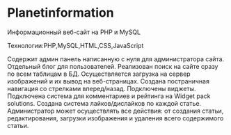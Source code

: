# Planetinformation
Информационный веб-сайт на PHP и MySQL


Технологии:PHP,MySQL,HTML,CSS,JavaScript


Содержит админ панель написанную с нуля для администратора сайта. Отдельный блог для пользователей.
Реализован поиск на сайте сразу по всем таблицам в БД. Осуществляется загрузка на сервер изображений и их вывод на веб-страницах. Создана постраничная навигация со стрелками вперед/назад. Подключены виджеты. Подключена система для комментариев и рейтинга на Widget pack solutions. Создана система лайков/дислайков по каждой статье. Администратор может осуществлять все действия: от создания статьи, редактирования, загрузки изображения и удаления всего содержимого статьи.
